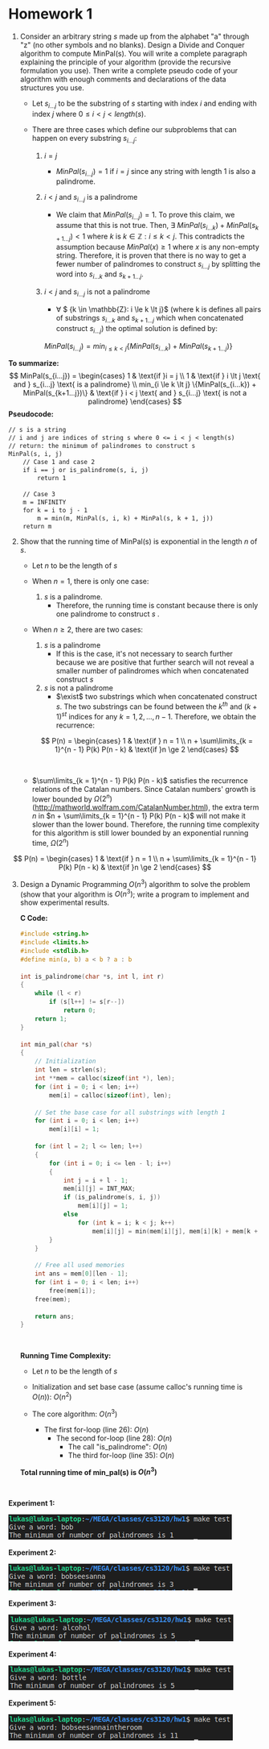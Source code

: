 # Homework 1

1. Consider an arbitrary string *s* made up from the alphabet "a" through "z" (no other symbols and no blanks). Design a Divide and Conquer algorithm to compute MinPal(s). You will write a complete paragraph explaining the principle of your algorithm (provide the recursive formulation you use). Then write a complete pseudo code of your algorithm with enough comments and declarations of the data structures you use.
   * Let $s_{i...j}$ to be the substring of *s* starting with index *i* and ending with index *j* where $0 \le i \lt j \lt length(s)$. 

   * There are three cases which define our subproblems that can happen on every substring $s_{i...j}$:

     1. $i = j$

        * $MinPal(s_{i...j}) = 1$ if $i = j$ since any string with length 1 is also a palindrome.

     2. $i < j$ and $s_{i...j}$ is a palindrome

        * We claim that $MinPal(s_{i...j}) = 1$. To prove this claim, we assume that this is not true. Then, $\exists$ $MinPal(s_{i...k}) + MinPal(s_{k+1...j}) \lt 1$ where $k$ is ${k \in \mathbb{Z}: i \le k \lt j}$. This contradicts the assumption because $MinPal(x) \ge 1$ where $x$ is any non-empty string. Therefore, it is proven that there is no way to get a fewer number of palindromes to construct $s_{i...j}$ by splitting the word into $s_{i...k}$ and $s_{k+1...j}$.

     3. $i < j$ and $s_{i...j}$ is not a palindrome

        *  $\forall$ $ {k \in \mathbb{Z}: i \le k \lt j}$  (where k is defines all pairs of substrings $s_{i...k}$ and $s_{k+1...j}$ which when concatenated construct $s_{i...j}$) the optimal solution is defined by: 

          $MinPal(s_{i...j}) = min_{i \le k \lt j} \{MinPal(s_{i...k}) + MinPal(s_{k+1...j})\}$


**To summarize:**
$$
MinPal(s_{i...j}) =
	\begin{cases}
	1 & \text{if }i = j \\
	1 & \text{if } i \lt j \text{ and } s_{i...j} \text{ is a palindrome} \\
	min_{i \le k \lt j} \{MinPal(s_{i...k}) + MinPal(s_{k+1...j})\} & \text{if } i < j \text{ and } s_{i...j} \text{ is not a palindrome}
	\end{cases}
$$
**Pseudocode:**

```
// s is a string
// i and j are indices of string s where 0 <= i < j < length(s)
// return: the minimum of palindromes to construct s
MinPal(s, i, j)
	// Case 1 and case 2
	if i == j or is_palindrome(s, i, j)
		return 1
	
	// Case 3
	m = INFINITY
	for k = i to j - 1
		m = min(m, MinPal(s, i, k) + MinPal(s, k + 1, j))
	return m
```

2. Show that the running time of MinPal(s) is exponential in the length *n* of *s*.
   * Let *n* to be the length of *s*

   * When $n = 1$, there is only one case:
     1. *s* is a palindrome. 
        * Therefore,  the running time is constant because there is only one palindrome to construct *s* . 

   * When $n \ge 2$, there are two cases:
     1. *s* is a palindrome
        * If this is the case, it's not necessary to search further because we are positive that further search will not reveal a smaller number of palindromes which when concatenated construct *s* 
     2. *s* is not a palindrome
        * $\exist$ two substrings which when concatenated construct *s*. The two substrings can be found between the $k^{th}$ and $(k + 1)^{st}$ indices for any $k = 1, 2, ..., n - 1$. Therefore, we obtain the recurrence:

     $$
     P(n) =
     	\begin{cases}
     		1 & \text{if } n = 1 \\
     		n + \sum\limits_{k = 1}^{n - 1} P(k) P(n - k) & \text{if }n \ge 2
     	\end{cases}
     $$

     ​

   * $\sum\limits_{k = 1}^{n - 1} P(k) P(n - k)$ satisfies the recurrence relations of the Catalan numbers. Since Catalan numbers' growth is lower bounded by $\Omega(2^n)$(http://mathworld.wolfram.com/CatalanNumber.html), the extra term $n$ in $n + \sum\limits_{k = 1}^{n - 1} P(k) P(n - k)$ will not make it slower than the lower bound. Therefore, the running time complexity for this algorithm is still lower bounded by an exponential running time, $\Omega(2^n)$

$$
P(n) =
	\begin{cases}
		1 & \text{if } n = 1 \\
		n + \sum\limits_{k = 1}^{n - 1} P(k) P(n - k) & \text{if }n \ge 2
	\end{cases}
$$

3. Design a Dynamic Programming $O(n^3)$ algorithm to solve the problem (show that your algorithm is $O(n^3)$; write a program to implement and show experimental results.

   **C Code:**

   ```c
   #include <string.h>
   #include <limits.h>
   #include <stdlib.h>
   #define min(a, b) a < b ? a : b

   int is_palindrome(char *s, int l, int r)
   {
       while (l < r)
           if (s[l++] != s[r--])
               return 0;
       return 1;
   }

   int min_pal(char *s)
   {
       // Initialization
       int len = strlen(s);
       int **mem = calloc(sizeof(int *), len);
       for (int i = 0; i < len; i++)
           mem[i] = calloc(sizeof(int), len);

       // Set the base case for all substrings with length 1
       for (int i = 0; i < len; i++)
           mem[i][i] = 1;

       for (int l = 2; l <= len; l++)
       {
           for (int i = 0; i <= len - l; i++)
           {
               int j = i + l - 1;
               mem[i][j] = INT_MAX;
               if (is_palindrome(s, i, j))
                   mem[i][j] = 1;
               else
                   for (int k = i; k < j; k++)
                       mem[i][j] = min(mem[i][j], mem[i][k] + mem[k + 1][j]);
           }
       }

       // Free all used memories
       int ans = mem[0][len - 1];
       for (int i = 0; i < len; i++)
           free(mem[i]);
       free(mem);

       return ans;
   }
   ```

   ​

   **Running Time Complexity:**

   * Let $n$ to be the length of $s$


   * Initialization and set base case (assume calloc's running time is $O(n)$): $O(n^2)$
   * The core algorithm: $O(n^3)$
     * The first for-loop (line 26): $O(n)$
       * The second for-loop (line 28): $O(n)$
         * The call "is_palindrome": $O(n)$
         * The third for-loop (line 35): $O(n)$

   **Total running time of min_pal(s) is $O(n^3)$**

   ​

**Experiment 1:**

![52201232629](assets/1522012326299.png)

**Experiment 2:**

![52201237241](assets/1522012372415.png)

**Experiment 3:**

![52201240900](assets/1522012409007.png)

**Experiment 4:**

![52201243908](assets/1522012439082.png)

**Experiment 5:**

![52201249330](assets/1522012493303.png)
